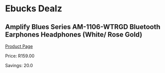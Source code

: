 
# Ebucks Dealz
## Amplify Blues Series AM-1106-WTRGD Bluetooth Earphones Headphones (White/ Rose Gold)
[Product Page](https://www.ebucks.com/web/shop/productSelected.do?prodId=1161789783&catId=375509364)

Price: R159.00

Savings: 20.0


	